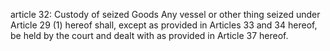 article 32: Custody of seized Goods
Any vessel or other thing seized under Article 29 (1) hereof shall, except as provided in Articles 33 and 34 hereof, be held by the court and dealt with as provided in Article 37 hereof.
<ul>
</ul>